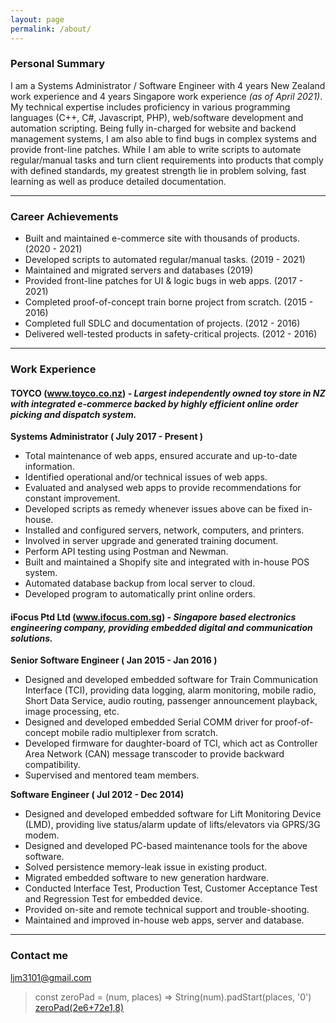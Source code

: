 ```yaml
---
layout: page
permalink: /about/
---
```

### Personal Summary

I am a Systems Administrator / Software Engineer with 4 years New Zealand work experience and 4 years Singapore work experience *(as of April 2021)*. 
My technical expertise includes proficiency in various programming languages (C++, C#, Javascript, PHP), web/software development and automation scripting. Being fully in-charged for website and backend management systems, I am also able to find bugs in complex systems and provide front-line patches.
While I am able to write scripts to automate regular/manual tasks and turn client requirements into products that comply with defined standards, my greatest strength lie in problem solving, fast learning as well as produce detailed documentation. 

---
### Career Achievements
- Built and maintained e-commerce site with thousands of products. (2020 - 2021)
- Developed scripts to automated regular/manual tasks. (2019 - 2021)
- Maintained and migrated servers and databases (2019)
- Provided front-line patches for UI & logic bugs in web apps. (2017 - 2021) 
- Completed proof-of-concept train borne project from scratch. (2015 - 2016) 
- Completed full SDLC and documentation of projects. (2012 - 2016)
- Delivered well-tested products in safety-critical projects. (2012 - 2016)

---
### Work Experience

#### TOYCO (www.toyco.co.nz) - *Largest independently owned toy store in NZ with integrated e-commerce backed by highly efficient online order picking and dispatch system.*

**Systems Administrator ( July 2017 - Present )**
- Total maintenance of web apps, ensured accurate and up-to-date information. 
- Identified operational and/or technical issues of web apps. 
- Evaluated and analysed web apps to provide recommendations for constant improvement.
- Developed scripts as remedy whenever issues above can be fixed in-house. 
- Installed and configured servers, network, computers, and printers.
- Involved in server upgrade and generated training document. 
- Perform API testing using Postman and Newman.
- Built and maintained a Shopify site and integrated with in-house POS system. 
- Automated database backup from local server to cloud.
- Developed program to automatically print online orders.


#### iFocus Ptd Ltd (www.ifocus.com.sg) - *Singapore based electronics engineering company, providing embedded digital and communication solutions.*

**Senior Software Engineer ( Jan 2015 - Jan 2016 )**
- Designed and developed embedded software for Train Communication Interface (TCI), providing data logging, alarm monitoring, mobile radio, Short Data Service, audio routing, passenger announcement playback, image processing, etc.
- Designed and developed embedded Serial COMM driver for proof-of-concept mobile radio multiplexer from scratch. 
- Developed firmware for daughter-board of TCI, which act as Controller Area Network (CAN) message transcoder to provide backward compatibility. 
- Supervised and mentored team members.

**Software Engineer ( Jul 2012 - Dec 2014)**
- Designed and developed embedded software for Lift Monitoring Device (LMD), providing live status/alarm update of lifts/elevators via GPRS/3G modem. 
- Designed and developed PC-based maintenance tools for the above software. 
- Solved persistence memory-leak issue in existing product.
- Migrated embedded software to new generation hardware.
- Conducted Interface Test, Production Test, Customer Acceptance Test and Regression Test for embedded device. 
- Provided on-site and remote technical support and trouble-shooting.
- Maintained and improved in-house web apps, server and database. 

---
### Contact me

[ljm3101@gmail.com](mailto:ljm3101@gmail.com)
>    const zeroPad = (num, places) => String(num).padStart(places, '0')
[zeroPad(2e6+72e1,8)](tel:zeroPad(2e6+72e1,8))